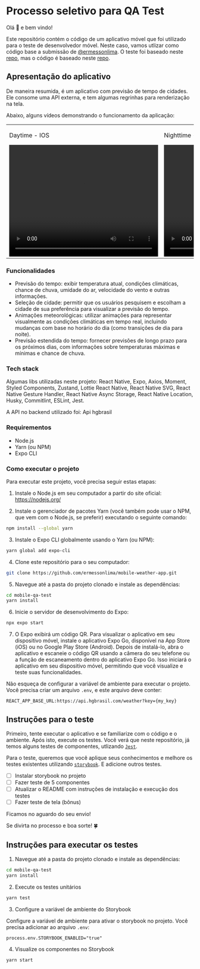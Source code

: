 
# Processo seletivo para QA Test

Olá 👋 e bem vindo!

Este repositório contém o código de um aplicativo móvel que foi utilizado para o teste de desenvolvedor móvel. Neste caso, vamos utlizar como código base a submissão de [@ermessonlima](https://github.com/ermessonlima). O teste foi baseado neste [repo](https://github.com/mhadaniya/mobile-weather-app), mas o código é baseado neste [repo](https://github.com/ermessonlima/mobile-weather-app).

## Apresentação do aplicativo

De maneira resumida, é um aplicativo com previsão de tempo de cidades. Ele consome uma API externa, e tem algumas regrinhas para renderização na tela.

Abaixo, alguns vídeos demonstrando o funcionamento da aplicação:

<table>
  <tr>
    <td>
      <p>Daytime - IOS</p>
      <video src="https://user-images.githubusercontent.com/59540379/235064730-8ea328ce-1d38-4ee5-abcc-999211c5e8df.mp4" width="400" height="300" controls></video>
    </td>
    <td>
      <p>Nighttime - IOS</p>
      <video src="https://user-images.githubusercontent.com/59540379/235065579-d936e540-086b-4154-96d8-16b8fc62e7d4.mp4" width="400" height="300" controls></video>
    </td>
        <td>
      <p>Daytime - ANDROID</p>
            <video src="https://user-images.githubusercontent.com/59540379/235074744-271351fc-20b0-4998-bae5-2927c8664785.webm" width="400" height="300" controls></video>
    </td>
       <td>
      <p>Nighttime - ANDROID</p>
       <video src="https://user-images.githubusercontent.com/59540379/235074172-60807b7c-8e8e-44aa-8d99-721dce1159f0.webm" width="400" height="300" controls></video>
    </td>
  </tr>
</table>

### Funcionalidades

- Previsão do tempo: exibir temperatura atual, condições climáticas, chance de chuva, umidade do ar, velocidade do vento e outras informações.
- Seleção de cidade: permitir que os usuários pesquisem e escolham a cidade de sua preferência para visualizar a previsão do tempo.
- Animações meteorológicas: utilizar animações para representar visualmente as condições climáticas em tempo real, incluindo mudanças com base no horário do dia (como transições de dia para noite).
- Previsão estendida do tempo: fornecer previsões de longo prazo para os próximos dias, com informações sobre temperaturas máximas e mínimas e chance de chuva.

### Tech stack

Algumas libs utilizadas neste projeto: React Native, Expo, Axios, Moment, Styled Components, Zustand, Lottie React Native, React Native SVG, React Native Gesture Handler, React Native Async Storage, React Native Location, Husky, Commitlint, ESLint, Jest.

A API no backend utilizado foi: Api hgbrasil

### Requirementos

- Node.js
- Yarn (ou NPM)
- Expo CLI

### Como executar o projeto

Para executar este projeto, você precisa seguir estas etapas:

1. Instale o Node.js em seu computador a partir do site oficial: https://nodejs.org/

2. Instale o gerenciador de pacotes Yarn (você também pode usar o NPM, que vem com o Node.js, se preferir) executando o seguinte comando:

```bash
npm install --global yarn
```

3. Instale o Expo CLI globalmente usando o Yarn (ou NPM):

```bash
yarn global add expo-cli
```

4. Clone este repositório para o seu computador:

```bash
git clone https://github.com/ermessonlima/mobile-weather-app.git
```

5. Navegue até a pasta do projeto clonado e instale as dependências:

```bash
cd mobile-qa-test
yarn install
```

6. Inicie o servidor de desenvolvimento do Expo:

```bash
npx expo start
```

7. O Expo exibirá um código QR. Para visualizar o aplicativo em seu dispositivo móvel, instale o aplicativo Expo Go, disponível na App Store (iOS) ou no Google Play Store (Android). Depois de instalá-lo, abra o aplicativo e escaneie o código QR usando a câmera do seu telefone ou a função de escaneamento dentro do aplicativo Expo Go. Isso iniciará o aplicativo em seu dispositivo móvel, permitindo que você visualize e teste suas funcionalidades.


Não esqueça de configurar a variável de ambiente para executar o projeto. Você precisa criar um arquivo `.env`, e este arquivo deve conter:

`REACT_APP_BASE_URL:https://api.hgbrasil.com/weather?key={my_key}`


## Instruções para o teste

Primeiro, tente executar o aplicativo e se familiarize com o código e o ambiente. Após isto, execute os testes. Você verá que neste repositório, já temos alguns testes de componentes, utlizando [`Jest`](https://jestjs.io/pt-BR/).

Para o teste, queremos que você aplique seus conhecimentos e melhore os testes existentes utilizando [`storybook`](https://storybook.js.org/tutorials/intro-to-storybook/react-native/en/get-started/). E adicione outros testes.

- [ ] Instalar storybook no projeto
- [ ] Fazer teste de 5 componentes
- [ ] Atualizar o README com instruções de instalação e execução dos testes
- [ ] Fazer teste de tela (bônus)

Ficamos no aguardo do seu envio!

Se divirta no processo e boa sorte! 🍀

## Instruções para executar os testes

1. Navegue até a pasta do projeto clonado e instale as dependências:

```bash
cd mobile-qa-test
yarn install
```

2. Execute os testes unitários

```bash
yarn test
```

3. Configure a variável de ambiente do Storybook

Configure a variável de ambiente para ativar o storybook no projeto. Você precisa adicionar ao arquivo `.env`:

`process.env.STORYBOOK_ENABLED="true"`

4. Visualize os componentes no Storybook
```bash
yarn start
```
